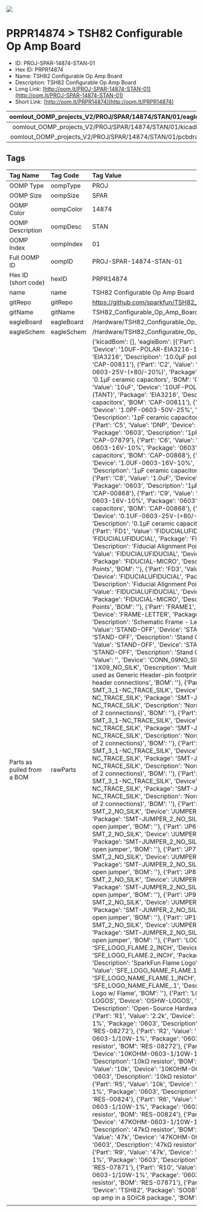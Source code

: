 


  
![][im]
# PRPR14874 > TSH82 Configurable Op Amp Board

- ID: PROJ-SPAR-14874-STAN-01
- Hex ID: PRPR14874
- Name: TSH82 Configurable Op Amp Board
- Description: TSH82 Configurable Op Amp Board
- Long Link: [http://oom.lt/PROJ-SPAR-14874-STAN-01](http://oom.lt/PROJ-SPAR-14874-STAN-01)
- Short Link: [http://oom.lt/PRPR14874](http://oom.lt/PRPR14874)
  

|oomlout_OOMP_projects_V2/PROJ/SPAR/14874/STAN/01/eagleImage.png|oomlout_OOMP_projects_V2/PROJ/SPAR/14874/STAN/01/eagleSchemImage.png|oomlout_OOMP_projects_V2/PROJ/SPAR/14874/STAN/01/kicadPcb3dFront.png|oomlout_OOMP_projects_V2/PROJ/SPAR/14874/STAN/01/kicadPcb3dBack.png|
| :---: | :---: | :---: | :---: |
|oomlout_OOMP_projects_V2/PROJ/SPAR/14874/STAN/01/kicadPcb3d.png|oomlout_OOMP_projects_V2/PROJ/SPAR/14874/STAN/01/bomBack.png|oomlout_OOMP_projects_V2/PROJ/SPAR/14874/STAN/01/bomFront.png|oomlout_OOMP_projects_V2/PROJ/SPAR/14874/STAN/01/pcbdraw.svg|
|oomlout_OOMP_projects_V2/PROJ/SPAR/14874/STAN/01/pcbdrawBack.svg||||

## Tags
  

|Tag Name|Tag Code|Tag Value|
| :--- | :--- | :--- |
|OOMP Type|oompType|PROJ|
|OOMP Size|oompSize|SPAR|
|OOMP Color|oompColor|14874|
|OOMP Description|oompDesc|STAN|
|OOMP Index|oompIndex|01|
|Full OOMP ID|oompID|PROJ-SPAR-14874-STAN-01|
|Hex ID (short code)|hexID|PRPR14874|
|name|name|TSH82 Configurable Op Amp Board|
|gitRepo|gitRepo|https://github.com/sparkfun/TSH82_Configurable_Op_Amp_Board|
|gitName|gitName|TSH82_Configurable_Op_Amp_Board|
|eagleBoard|eagleBoard|/Hardware/TSH82_Configurable_Op_Amp_Board.brd|
|eagleSchem|eagleSchem|/Hardware/TSH82_Configurable_Op_Amp_Board.sch|
|Parts as pulled from a BOM|rawParts|{'kicadBom': [], 'eagleBom': [{'Part': 'C1', 'Value': '10uF', 'Device': '10UF-POLAR-EIA3216-16V-10%(TANT)', 'Package': 'EIA3216', 'Description': '10.0µF polarized capacitors', 'BOM': 'CAP-00811'}, {'Part': 'C2', 'Value': '0.1uF', 'Device': '0.1UF-0603-25V-(+80/-20%)', 'Package': '0603', 'Description': '0.1µF ceramic capacitors', 'BOM': 'CAP-00810'}, {'Part': 'C3', 'Value': '10uF', 'Device': '10UF-POLAR-EIA3216-16V-10%(TANT)', 'Package': 'EIA3216', 'Description': '10.0µF polarized capacitors', 'BOM': 'CAP-00811'}, {'Part': 'C4', 'Value': 'DNP', 'Device': '1.0PF-0603-50V-25%', 'Package': '0603', 'Description': '1pF ceramic capacitors', 'BOM': 'CAP-07879'}, {'Part': 'C5', 'Value': 'DNP', 'Device': '1.0PF-0603-50V-25%', 'Package': '0603', 'Description': '1pF ceramic capacitors', 'BOM': 'CAP-07879'}, {'Part': 'C6', 'Value': '1.0uF', 'Device': '1.0UF-0603-16V-10%', 'Package': '0603', 'Description': '1µF ceramic capacitors', 'BOM': 'CAP-00868'}, {'Part': 'C7', 'Value': '1.0uF', 'Device': '1.0UF-0603-16V-10%', 'Package': '0603', 'Description': '1µF ceramic capacitors', 'BOM': 'CAP-00868'}, {'Part': 'C8', 'Value': '1.0uF', 'Device': '1.0UF-0603-16V-10%', 'Package': '0603', 'Description': '1µF ceramic capacitors', 'BOM': 'CAP-00868'}, {'Part': 'C9', 'Value': '1.0uF', 'Device': '1.0UF-0603-16V-10%', 'Package': '0603', 'Description': '1µF ceramic capacitors', 'BOM': 'CAP-00868'}, {'Part': 'C10', 'Value': '0.1uF', 'Device': '0.1UF-0603-25V-(+80/-20%)', 'Package': '0603', 'Description': '0.1µF ceramic capacitors', 'BOM': 'CAP-00810'}, {'Part': 'FD1', 'Value': 'FIDUCIALUFIDUCIAL', 'Device': 'FIDUCIALUFIDUCIAL', 'Package': 'FIDUCIAL-MICRO', 'Description': 'Fiducial Alignment Points', 'BOM': ''}, {'Part': 'FD2', 'Value': 'FIDUCIALUFIDUCIAL', 'Device': 'FIDUCIALUFIDUCIAL', 'Package': 'FIDUCIAL-MICRO', 'Description': 'Fiducial Alignment Points', 'BOM': ''}, {'Part': 'FD3', 'Value': 'FIDUCIALUFIDUCIAL', 'Device': 'FIDUCIALUFIDUCIAL', 'Package': 'FIDUCIAL-MICRO', 'Description': 'Fiducial Alignment Points', 'BOM': ''}, {'Part': 'FD4', 'Value': 'FIDUCIALUFIDUCIAL', 'Device': 'FIDUCIALUFIDUCIAL', 'Package': 'FIDUCIAL-MICRO', 'Description': 'Fiducial Alignment Points', 'BOM': ''}, {'Part': 'FRAME1', 'Value': 'FRAME-LETTER', 'Device': 'FRAME-LETTER', 'Package': 'CREATIVE_COMMONS', 'Description': 'Schematic Frame - Letter', 'BOM': ''}, {'Part': 'H1', 'Value': 'STAND-OFF', 'Device': 'STAND-OFF', 'Package': 'STAND-OFF', 'Description': 'Stand Off', 'BOM': ''}, {'Part': 'H2', 'Value': 'STAND-OFF', 'Device': 'STAND-OFF', 'Package': 'STAND-OFF', 'Description': 'Stand Off', 'BOM': ''}, {'Part': 'J1', 'Value': '', 'Device': 'CONN_09NO_SILK', 'Package': '1X09_NO_SILK', 'Description': 'Multi connection point. Often used as Generic Header-pin footprint for 0.1 inch spaced/style header connections', 'BOM': ''}, {'Part': 'JP1', 'Value': 'JUMPER-SMT_3_1-NC_TRACE_SILK', 'Device': 'JUMPER-SMT_3_1-NC_TRACE_SILK', 'Package': 'SMT-JUMPER_3_1-NC_TRACE_SILK', 'Description': 'Normally closed trace jumper (1 of 2 connections)', 'BOM': ''}, {'Part': 'JP2', 'Value': 'JUMPER-SMT_3_1-NC_TRACE_SILK', 'Device': 'JUMPER-SMT_3_1-NC_TRACE_SILK', 'Package': 'SMT-JUMPER_3_1-NC_TRACE_SILK', 'Description': 'Normally closed trace jumper (1 of 2 connections)', 'BOM': ''}, {'Part': 'JP3', 'Value': 'JUMPER-SMT_3_1-NC_TRACE_SILK', 'Device': 'JUMPER-SMT_3_1-NC_TRACE_SILK', 'Package': 'SMT-JUMPER_3_1-NC_TRACE_SILK', 'Description': 'Normally closed trace jumper (1 of 2 connections)', 'BOM': ''}, {'Part': 'JP4', 'Value': 'JUMPER-SMT_3_1-NC_TRACE_SILK', 'Device': 'JUMPER-SMT_3_1-NC_TRACE_SILK', 'Package': 'SMT-JUMPER_3_1-NC_TRACE_SILK', 'Description': 'Normally closed trace jumper (1 of 2 connections)', 'BOM': ''}, {'Part': 'JP5', 'Value': 'JUMPER-SMT_2_NO_SILK', 'Device': 'JUMPER-SMT_2_NO_SILK', 'Package': 'SMT-JUMPER_2_NO_SILK', 'Description': 'Normally open jumper', 'BOM': ''}, {'Part': 'JP6', 'Value': 'JUMPER-SMT_2_NO_SILK', 'Device': 'JUMPER-SMT_2_NO_SILK', 'Package': 'SMT-JUMPER_2_NO_SILK', 'Description': 'Normally open jumper', 'BOM': ''}, {'Part': 'JP7', 'Value': 'JUMPER-SMT_2_NO_SILK', 'Device': 'JUMPER-SMT_2_NO_SILK', 'Package': 'SMT-JUMPER_2_NO_SILK', 'Description': 'Normally open jumper', 'BOM': ''}, {'Part': 'JP8', 'Value': 'JUMPER-SMT_2_NO_SILK', 'Device': 'JUMPER-SMT_2_NO_SILK', 'Package': 'SMT-JUMPER_2_NO_SILK', 'Description': 'Normally open jumper', 'BOM': ''}, {'Part': 'JP9', 'Value': 'JUMPER-SMT_2_NO_SILK', 'Device': 'JUMPER-SMT_2_NO_SILK', 'Package': 'SMT-JUMPER_2_NO_SILK', 'Description': 'Normally open jumper', 'BOM': ''}, {'Part': 'JP10', 'Value': 'JUMPER-SMT_2_NO_SILK', 'Device': 'JUMPER-SMT_2_NO_SILK', 'Package': 'SMT-JUMPER_2_NO_SILK', 'Description': 'Normally open jumper', 'BOM': ''}, {'Part': 'LOGO1', 'Value': 'SFE_LOGO_FLAME.2_INCH', 'Device': 'SFE_LOGO_FLAME.2_INCH', 'Package': 'SFE_LOGO_FLAME_.2', 'Description': 'SparkFun Flame Logo', 'BOM': ''}, {'Part': 'LOGO2', 'Value': 'SFE_LOGO_NAME_FLAME.1_INCH', 'Device': 'SFE_LOGO_NAME_FLAME.1_INCH', 'Package': 'SFE_LOGO_NAME_FLAME_.1', 'Description': 'SparkFun Font Logo w/ Flame', 'BOM': ''}, {'Part': 'LOGO3', 'Value': 'OSHW-LOGOS', 'Device': 'OSHW-LOGOS', 'Package': 'OSHW-LOGO-S', 'Description': 'Open-Source Hardware (OSHW) Logo', 'BOM': ''}, {'Part': 'R1', 'Value': '2.2k', 'Device': '2.2KOHM-0603-1/10W-1%', 'Package': '0603', 'Description': '2.2kΩ resistor', 'BOM': 'RES-08272'}, {'Part': 'R2', 'Value': '2.2k', 'Device': '2.2KOHM-0603-1/10W-1%', 'Package': '0603', 'Description': '2.2kΩ resistor', 'BOM': 'RES-08272'}, {'Part': 'R3', 'Value': '10k', 'Device': '10KOHM-0603-1/10W-1%', 'Package': '0603', 'Description': '10kΩ resistor', 'BOM': 'RES-00824'}, {'Part': 'R4', 'Value': '10k', 'Device': '10KOHM-0603-1/10W-1%', 'Package': '0603', 'Description': '10kΩ resistor', 'BOM': 'RES-00824'}, {'Part': 'R5', 'Value': '10k', 'Device': '10KOHM-0603-1/10W-1%', 'Package': '0603', 'Description': '10kΩ resistor', 'BOM': 'RES-00824'}, {'Part': 'R6', 'Value': '10k', 'Device': '10KOHM-0603-1/10W-1%', 'Package': '0603', 'Description': '10kΩ resistor', 'BOM': 'RES-00824'}, {'Part': 'R7', 'Value': '47k', 'Device': '47KOHM-0603-1/10W-1%', 'Package': '0603', 'Description': '47kΩ resistor', 'BOM': 'RES-07871'}, {'Part': 'R8', 'Value': '47k', 'Device': '47KOHM-0603-1/10W-1%', 'Package': '0603', 'Description': '47kΩ resistor', 'BOM': 'RES-07871'}, {'Part': 'R9', 'Value': '47k', 'Device': '47KOHM-0603-1/10W-1%', 'Package': '0603', 'Description': '47kΩ resistor', 'BOM': 'RES-07871'}, {'Part': 'R10', 'Value': '47k', 'Device': '47KOHM-0603-1/10W-1%', 'Package': '0603', 'Description': '47kΩ resistor', 'BOM': 'RES-07871'}, {'Part': 'U1', 'Value': 'TSH82', 'Device': 'TSH82', 'Package': 'SO08', 'Description': '65MHz dual op amp in a SOIC8 package.', 'BOM': ''}]}|
||||



[im]: PROJ/SPAR/14874/STAN/01/kicadPcb3d_450.png
